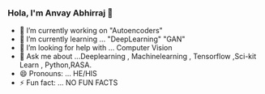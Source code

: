 ### Hola, I'm Anvay Abhirraj  👋

- 🔭 I’m currently working on "Autoencoders"
- 🌱 I’m currently learning ... "DeepLearning" "GAN" 
- 🤔 I’m looking for help with ... Computer Vision
- 💬 Ask me about ...Deeplearning , Machinelearning , Tensorflow ,Sci-kit Learn , Python,RASA.
- 😄 Pronouns: ... HE/HIS
- ⚡ Fun fact: ... NO FUN FACTS


